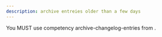 ```yaml
---
description: archive entreies older than a few days
---
```



You MUST use competency archive-changelog-entries from <olaf-query-competency-index>.
